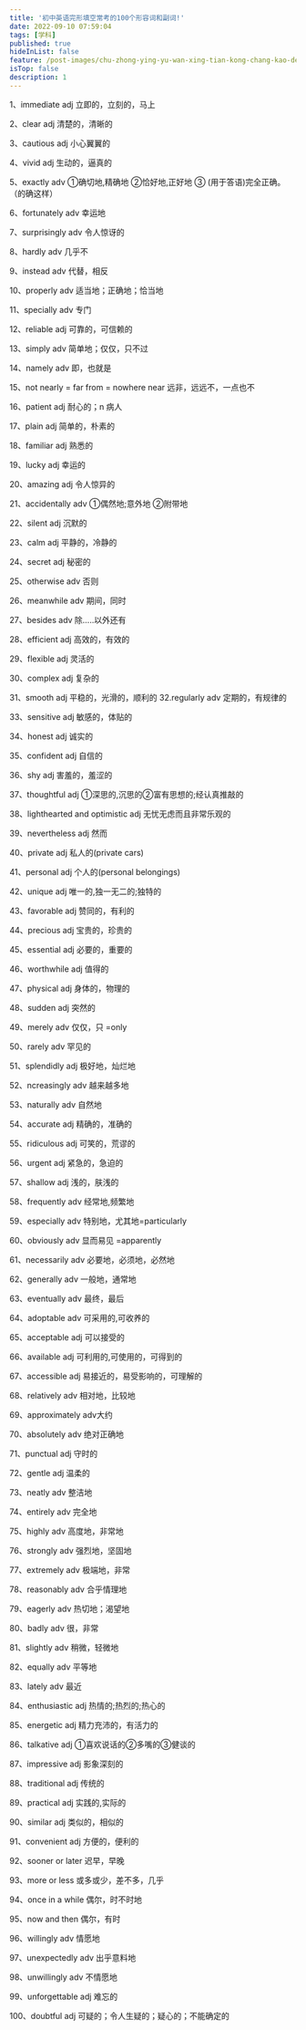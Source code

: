 ```yaml
---
title: '初中英语完形填空常考的100个形容词和副词!'
date: 2022-09-10 07:59:04
tags: [学科]
published: true
hideInList: false
feature: /post-images/chu-zhong-ying-yu-wan-xing-tian-kong-chang-kao-de-100-ge-xing-rong-ci-he-fu-ci-888888.jpg
isTop: false
description: 1
---
```

1、immediate adj 立即的，立刻的，马上

2、clear adj 清楚的，清晰的

3、cautious adj 小心翼翼的

4、vivid adj 生动的，逼真的

5、exactly adv ①确切地,精确地 ②恰好地,正好地 ③ (用于答语)完全正确。（的确这样）

6、fortunately adv 幸运地

7、surprisingly adv 令人惊讶的

8、hardly adv 几乎不

9、instead adv 代替，相反

10、properly adv 适当地；正确地；恰当地

11、specially adv 专门

12、reliable adj 可靠的，可信赖的

13、simply adv 简单地；仅仅，只不过

14、namely adv 即，也就是

15、not nearly = far from = nowhere near 远非，远远不，一点也不

16、patient adj 耐心的；n 病人

17、plain adj 简单的，朴素的

18、familiar adj 熟悉的

19、lucky adj 幸运的

20、amazing adj 令人惊异的

21、accidentally adv ①偶然地;意外地 ②附带地

22、silent adj 沉默的

23、calm adj 平静的，冷静的

24、secret adj 秘密的

25、otherwise adv 否则

26、meanwhile adv 期间，同时

27、besides adv 除…..以外还有

28、efficient adj 高效的，有效的

29、flexible adj 灵活的

30、complex adj 复杂的

31、smooth adj 平稳的，光滑的，顺利的 32.regularly adv 定期的，有规律的

33、sensitive adj 敏感的，体贴的

34、honest adj 诚实的

35、confident adj 自信的

36、shy adj 害羞的，羞涩的

37、thoughtful adj ①深思的,沉思的②富有思想的;经认真推敲的

38、lighthearted and optimistic adj 无忧无虑而且非常乐观的

39、nevertheless adj 然而

40、private adj 私人的(private cars)

41、personal adj 个人的(personal belongings)

42、unique adj 唯一的,独一无二的;独特的

43、favorable adj 赞同的，有利的

44、precious adj 宝贵的，珍贵的

45、essential adj 必要的，重要的

46、worthwhile adj 值得的

47、physical adj 身体的，物理的

48、sudden adj 突然的

49、merely adv 仅仅，只 =only

50、rarely adv 罕见的

51、splendidly adj 极好地，灿烂地

52、ncreasingly adv 越来越多地

53、naturally adv 自然地

54、accurate adj 精确的，准确的

55、ridiculous adj 可笑的，荒谬的

56、urgent adj 紧急的，急迫的

57、shallow adj 浅的，肤浅的

58、frequently adv 经常地,频繁地

59、especially adv 特别地，尤其地=particularly

60、obviously adv 显而易见 =apparently

61、necessarily adv 必要地，必须地，必然地

62、generally adv 一般地，通常地

63、eventually adv 最终，最后

64、adoptable adv 可采用的,可收养的

65、acceptable adj 可以接受的

66、available adj 可利用的,可使用的，可得到的

67、accessible adj 易接近的，易受影响的，可理解的

68、relatively adv 相对地，比较地

69、approximately adv大约

70、absolutely adv 绝对正确地

71、punctual adj 守时的

72、gentle adj 温柔的

73、neatly adv 整洁地

74、entirely adv 完全地

75、highly adv 高度地，非常地

76、strongly adv 强烈地，坚固地

77、extremely adv 极端地，非常

78、reasonably adv 合乎情理地

79、eagerly adv 热切地；渴望地

80、badly adv 很，非常

81、slightly adv 稍微，轻微地

82、equally adv 平等地

83、lately adv 最近

84、enthusiastic adj 热情的;热烈的;热心的

85、energetic adj 精力充沛的，有活力的

86、talkative adj ①喜欢说话的②多嘴的③健谈的

87、impressive adj 影象深刻的

88、traditional adj 传统的

89、practical adj 实践的,实际的

90、similar adj 类似的，相似的

91、convenient adj 方便的，便利的

92、sooner or later 迟早，早晚

93、more or less 或多或少，差不多，几乎

94、once in a while 偶尔，时不时地

95、now and then 偶尔，有时

96、willingly adv 情愿地

97、unexpectedly adv 出乎意料地

98、unwillingly adv 不情愿地

99、unforgettable adj 难忘的

100、doubtful adj 可疑的；令人生疑的；疑心的；不能确定的
